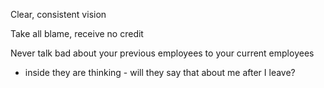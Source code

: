 
Clear, consistent vision

Take all blame, receive no credit

Never talk bad about your previous employees to your current employees
- inside they are thinking - will they say that about me after I leave?
